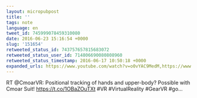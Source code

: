 ```yaml
---
layout: micropubpost
title: ''
tags: note
language: en
tweet_id: 745999078459310080
date: 2016-06-23 15:16:54 +0000
slug: '151654'
retweeted_status_id: 743757657815683072
retweeted_status_user_id: 714806690080808960
retweeted_status_timestamp: 2016-06-17 10:50:18 +0000
expanded_urls: https://www.youtube.com/watch?v=o0vYAC9MedM,https://www.youtube.com/watch?v=o0vYAC9MedM
---
```

RT @CmoarVR: Positional tracking of hands and upper-body? Possible with Cmoar Suit! https://t.co/1OBaZOuTXt #VR #VirtualReality #GearVR #go…
